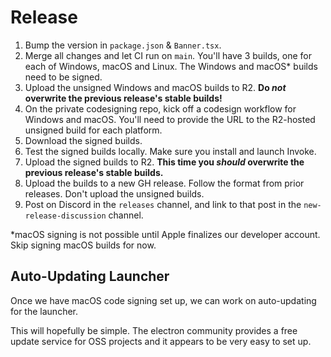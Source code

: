 # Release

1. Bump the version in `package.json` & `Banner.tsx`.
2. Merge all changes and let CI run on `main`. You'll have 3 builds, one for each of Windows, macOS and Linux. The Windows and macOS\* builds need to be signed.
3. Upload the unsigned Windows and macOS builds to R2. **Do _not_ overwrite the previous release's stable builds!**
4. On the private codesigning repo, kick off a codesign workflow for Windows and macOS. You'll need to provide the URL to the R2-hosted unsigned build for each platform.
5. Download the signed builds.
6. Test the signed builds locally. Make sure you install and launch Invoke.
7. Upload the signed builds to R2. **This time you _should_ overwrite the previous release's stable builds.**
8. Upload the builds to a new GH release. Follow the format from prior releases. Don't upload the unsigned builds.
9. Post on Discord in the `releases` channel, and link to that post in the `new-release-discussion` channel.

\*macOS signing is not possible until Apple finalizes our developer account. Skip signing macOS builds for now.

## Auto-Updating Launcher

Once we have macOS code signing set up, we can work on auto-updating for the launcher.

This will hopefully be simple. The electron community provides a free update service for OSS projects and it appears to be very easy to set up.
